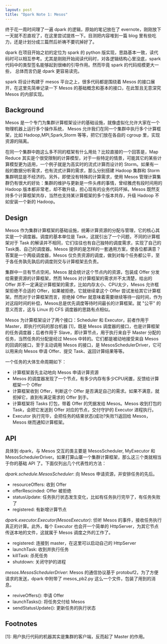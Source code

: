 ```yaml
---
layout: post
title: "Dpark Note 1: Mesos"
---
```


终于花一周时间理了一遍 dpark 的逻辑，原始的笔记放在了 evernote，刚刚放下一天就不忍直视了，在这里尝试提炼一下。目测把内容堆到一篇 blog 里有些吃力，还是计划分成三篇然后祈祷不要坑掉好了。

dpark 在项目开始之初的定位为 spark 的 python 版实现，思路基本一致，读代码时可以相互参考。尤其是刚刚开始阅读代码时，对各逻辑结构心里没底，spark 代码中的类型签名能够起到很棒的引导作用。然而毕竟 spark 的代码规模更大一些， 总体而言仍是 dpark 更容易读完。

spark 将设计构建于 mesos 平台之上，很多代码都是围绕着 Mesos 的接口展开，在这里先简单记录一下 Mesos 的基础概念和基本的接口，在此暂且无意深究 Mesos 的内部实现。

## Background

Mesos 是一个专门为集群计算框架设计的基础设施，就像虚拟化允许大家在一个物理机器上运行多个操作系统， Mesos 允许我们在同一个集群中执行多个计算框架，比如 Hadoop,MPI,Spark,Storm 等等，把它们放在各自的 cgroup 里，实现资源的隔离。

在同一个集群中跑这么多不同的框架有什么用处？比较直接的一个回答是，Map Reduce 其实是个很受限制的计算模型，对于一些特定的情景，可能其它的某些计算模型更为适用，一个例子就是为高实时的流式计算而设计的 Storm。如果有一般的数据分析需求，也有流式计算的需求，那么分别搭建 Hadoop 集群和 Storm 集群明显是不经济的。另外，即使没有特殊的计算需求，使用 Mesos 管理计算集群仍有很大的好处：集群的维护与更新是一件头疼的事情，曾经雅虎有段时间用的 Hadoop 版本都非常老，却不敢升级，担心现有的业务代码坏掉。Mesos 既然支持多个计算框架共存，当然也支持某计算框架的多个版本共存，升级 Hadoop 不如安装一个新的 Hadoop。

## Design

Mesos 作为集群计算框架的基础设施，统筹计算资源的分配与管理，它的核心其实是一个调度器。调度的基本单位是 Task，这就引出了一个问题，不同的计算框架对于 Task 的解读并不相同，它们往往也有自己独特的调度需求，实现了自己的Task类、自己的调度器。Mesos 提供的是怎样的一套通用方案，使各位都满意？答案是一个两级调度器，Mesos 仅负责资源的调度，做到对每个任务都公平，至于各任务孰先孰后的调度则交与计算框架去负责。

集群中一旦有节点空闲，Mesos 就会统计这个节点内的资源，包装成 Offer 分发给需要资源的计算框架，然而 Mesos 对计算框架的需求并不太清楚，给出的 Offer 并不一定满足计算框架的需求，比如内存太小、CPU太少，Mesos 允许框架拒绝不合适的 Offer，如果被拒绝，它就继续拿这个 Offer 尝试发给其它计算框架。然而对于计算框架而言，拒绝掉 Offer 就意味着需要继续等待一段时间，作为对这段时间的补偿，Mesos总是优先调度等待时间最长的计算框架。就 "公平" 的意义而言，这与 Linux 的 CFS 调度器的思路有点相似。

Mesos 为计算框架设计了两个接口：Scheduler 和 Executor，前者作用于 Master，即执行代码的那台机器 [1]，既是 Mesos 调度器的接口，也是计算框架的任务调度器；后者作用于 Slave，即计算节点，用于执行来自于 Master 分配的任务，当然任务的分配是经过 Mesos 中转的。它们都是被动地接受来自 Mesos 的回调的接口，至于主动调用 Mesos 的接口，是 MesosSchedulerDriver，它可以用来向 Mesos 申请 Offer、提交 Task、返回计算结果等等。

一个任务的大体生命周期如下：

- 计算框架首先主动地向 Mesos 申请计算资源
- Mesos 的调度器发现了一个节点，有多少内存有多少CPU闲置，反馈给计算框架一个 Offer
- 计算框架收到 Offer，判断这个 Offer 是否满足自己的需求。如果不满意，就拒掉它，直到有满足需求的 Offer 到手。
- 计算框架将 Tasks 打包，带着 Offer 的凭据发给 Mesos。Mesos 收到打包的 Task，会把它发送到 Offer 对应的节点，交付守护的 Executor 进程执行。
- Executor 执行完毕，会把任务的结束状态(成功?失败?)返回给 Mesos，Mesos 继而通知计算框架。

## API

具体到 dpark，与 Mesos 交互的类主要是 MesosScheduler, MyExecutor 和 MesosSchedulerDriver。如果打算山寨一个集群计算框架，那么这三个类就相当于你的基础 API 了。下面仅列出几个代表性的方法：

*dpark.schedule.MesosScheduler*: 向 Mesos 申请资源，并安排任务的先后。

- resourceOffers: 收到 Offer
- offerRescinded: Offer 被拒绝
- statusUpdate: 任务执行状态发生变化，比如有任务执行完毕了，有任务失败了
- registered: 有新增计算节点

*dpark.executor.Executor(MesosExecutor)*: 侦听 Mesos 的事件，接收任务执行真正的计算。此外，每个 Executor 也会开一个简单的 HttpServer，为其它节点传送本地的文件，这就属于 Mesos 调度之外的工作了。

- registered: 连接到 master，在这里可以启动自己的 HttpServer
- launchTask: 收到并执行任务
- killTask: 杀死任务
- shutdown: 关闭守护的进程

*mesos.MesosSchedulerDriver*: Mesos 的通信协议基于 protobuf2，为了方便请求的发送，dpark 中附带了 mesos_pb2.py 这么一个文件，包装了用到的消息。

- reviveOffers(): 申请 Offer
- launchTasks(): 将任务交付给 Mesos
- sendStatusUpdate(): 更新任务的执行状态

## Footnotes

[1]: 用户执行代码的机器其实是集群的客户端，反而起了 Master 的作用。
